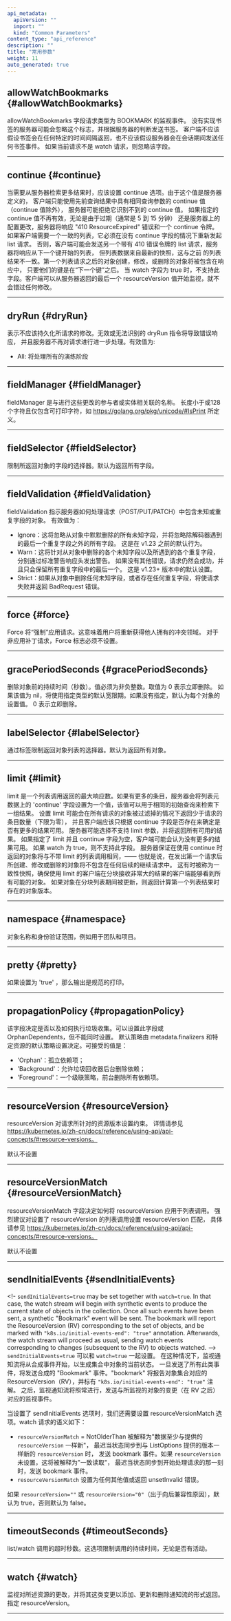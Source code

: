 ```yaml
---
api_metadata:
  apiVersion: ""
  import: ""
  kind: "Common Parameters"
content_type: "api_reference"
description: ""
title: "常用参数"
weight: 11
auto_generated: true
---
```



## allowWatchBookmarks {#allowWatchBookmarks}
allowWatchBookmarks 字段请求类型为 BOOKMARK 的监视事件。
没有实现书签的服务器可能会忽略这个标志，并根据服务器的判断发送书签。
客户端不应该假设书签会在任何特定的时间间隔返回，也不应该假设服务器会在会话期间发送任何书签事件。
如果当前请求不是 watch 请求，则忽略该字段。
<hr>

## continue {#continue}
当需要从服务器检索更多结果时，应该设置 continue 选项。由于这个值是服务器定义的，
客户端只能使用先前查询结果中具有相同查询参数的 continue 值（continue 值除外），
服务器可能拒绝它识别不到的 continue 值。
如果指定的 continue 值不再有效，无论是由于过期（通常是 5 到 15 分钟）
还是服务器上的配置更改，服务器将响应 "410 ResourceExpired" 错误和一个 continue 令牌。
如果客户端需要一个一致的列表，它必须在没有 continue 字段的情况下重新发起 list 请求。
否则，客户端可能会发送另一个带有 410 错误令牌的 list 请求，服务器将响应从下一个键开始的列表，
但列表数据来自最新的快照，这与之前
的列表结果不一致。第一个列表请求之后的对象创建，修改，或删除的对象将被包含在响应中，
只要他们的键是在“下一个键”之后。
当 watch 字段为 true 时，不支持此字段。客户端可以从服务器返回的最后一个 resourceVersion
值开始监视，就不会错过任何修改。
<hr>

## dryRun {#dryRun}
表示不应该持久化所请求的修改。无效或无法识别的 dryRun 指令将导致错误响应，
并且服务器不再对请求进行进一步处理。有效值为:
- All: 将处理所有的演练阶段
<hr>

## fieldManager {#fieldManager}
fieldManager 是与进行这些更改的参与者或实体相关联的名称。
长度小于或128个字符且仅包含可打印字符，如 https://golang.org/pkg/unicode/#IsPrint 所定义。
<hr>

## fieldSelector {#fieldSelector}
限制所返回对象的字段的选择器。默认为返回所有字段。
<hr>

## fieldValidation {#fieldValidation}

fieldValidation 指示服务器如何处理请求（POST/PUT/PATCH）中包含未知或重复字段的对象。
有效值为：
- Ignore：这将忽略从对象中默默删除的所有未知字段，并将忽略除解码器遇到的最后一个重复字段之外的所有字段。
  这是在 v1.23 之前的默认行为。
- Warn：这将针对从对象中删除的各个未知字段以及所遇到的各个重复字段，分别通过标准警告响应头发出警告。
  如果没有其他错误，请求仍然会成功，并且只会保留所有重复字段中的最后一个。
  这是 v1.23+ 版本中的默认设置。
- Strict：如果从对象中删除任何未知字段，或者存在任何重复字段，将使请求失败并返回 BadRequest 错误。

<hr>

## force {#force}
Force 将“强制”应用请求。这意味着用户将重新获得他人拥有的冲突领域。
对于非应用补丁请求，Force 标志必须不设置。
<hr>

## gracePeriodSeconds {#gracePeriodSeconds}
删除对象前的持续时间（秒数）。值必须为非负整数。取值为 0 表示立即删除。
如果该值为 nil，将使用指定类型的默认宽限期。如果没有指定，默认为每个对象的设置值。
0 表示立即删除。
<hr>

## labelSelector {#labelSelector}
通过标签限制返回对象列表的选择器。默认为返回所有对象。
<hr>

## limit {#limit}
limit 是一个列表调用返回的最大响应数。如果有更多的条目，服务器会将列表元数据上的 
'continue' 字段设置为一个值，该值可以用于相同的初始查询来检索下一组结果。
设置 limit 可能会在所有请求的对象被过滤掉的情况下返回少于请求的条目数量（下限为零），
并且客户端应该只根据 continue 字段是否存在来确定是否有更多的结果可用。
服务器可能选择不支持 limit 参数，并将返回所有可用的结果。
如果指定了 limit 并且 continue 字段为空，客户端可能会认为没有更多的结果可用。
如果 watch 为 true，则不支持此字段。
服务器保证在使用 continue 时返回的对象将与不带 limit 的列表调用相同，——
也就是说，在发出第一个请求后所创建、修改或删除的对象将不包含在任何后续的继续请求中。 
这有时被称为一致性快照，确保使用 limit 的客户端在分块接收非常大的结果的客户端能够看到所有可能的对象。
如果对象在分块列表期间被更新，则返回计算第一个列表结果时存在的对象版本。
<hr>

## namespace {#namespace}

对象名称和身份验证范围，例如用于团队和项目。
<hr>

## pretty {#pretty}

如果设置为 'true' ，那么输出是规范的打印。

<hr>

## propagationPolicy {#propagationPolicy}
该字段决定是否以及如何执行垃圾收集。可以设置此字段或 OrphanDependents，但不能同时设置。
默认策略由 metadata.finalizers 和特定资源的默认策略设置决定。可接受的值是：
- 'Orphan'：孤立依赖项；
- 'Background'：允许垃圾回收器后台删除依赖；
- 'Foreground'：一个级联策略，前台删除所有依赖项。
<hr>

## resourceVersion {#resourceVersion}
resourceVersion 对请求所针对的资源版本设置约束。
详情请参见 https://kubernetes.io/zh-cn/docs/reference/using-api/api-concepts/#resource-versions。

默认不设置
<hr>

## resourceVersionMatch {#resourceVersionMatch}
resourceVersionMatch 字段决定如何将 resourceVersion 应用于列表调用。
强烈建议对设置了 resourceVersion 的列表调用设置 resourceVersion 匹配，
具体请参见 https://kubernetes.io/zh-cn/docs/reference/using-api/api-concepts/#resource-versions。

默认不设置

<hr>

## sendInitialEvents {#sendInitialEvents}

<!-
`sendInitialEvents=true` may be set together with `watch=true`. In that case,
the watch stream will begin with synthetic events to produce the current state of objects in the collection. 
Once all such events have been sent, a synthetic "Bookmark" event  will be sent.
The bookmark will report the ResourceVersion (RV) corresponding to the set of objects,
and be marked with `"k8s.io/initial-events-end": "true"` annotation. Afterwards,
the watch stream will proceed as usual, sending watch events corresponding to
changes (subsequent to the RV) to objects watched.
-->
`sendInitialEvents=true` 可以和 `watch=true` 一起设置。
在这种情况下，监视通知流将从合成事件开始，以生成集合中对象的当前状态。
一旦发送了所有此类事件，将发送合成的 "Bookmark" 事件。"bookmark" 将报告对象集合对应的
ResourceVersion（RV），并标有 `"k8s.io/initial-events-end": "true"` 注解。
之后，监视通知流将照常进行，发送与所监视的对象的变更（在 RV 之后）对应的监视事件。

当设置了 sendInitialEvents 选项时，我们还需要设置 resourceVersionMatch
选项。watch 请求的语义如下：
- `resourceVersionMatch` = NotOlderThan
   被解释为"数据至少与提供的 `resourceVersion` 一样新"，
   最迟当状态同步到与 ListOptions 提供的版本一样新的 `resourceVersion` 时，
   发送 bookmark 事件。如果 `resourceVersion` 未设置，这将被解释为"一致读取"，
   最迟当状态同步到开始处理请求的那一刻时，发送 bookmark 事件。
- `resourceVersionMatch` 设置为任何其他值或返回 unsetInvalid 错误。

如果 `resourceVersion=""` 或 `resourceVersion="0"`（出于向后兼容性原因），默认为
true，否则默认为 false。

<hr>

## timeoutSeconds {#timeoutSeconds}
list/watch 调用的超时秒数。这选项限制调用的持续时间，无论是否有活动。
<hr>

## watch {#watch}
监视对所述资源的更改，并将其这类变更以添加、更新和删除通知流的形式返回。指定 resourceVersion。

<hr>
